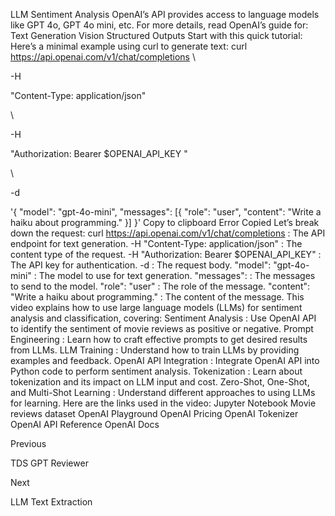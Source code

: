 LLM Sentiment Analysis
OpenAI’s API
 provides access to language models like GPT 4o, GPT 4o mini, etc.
For more details, read OpenAI’s guide for:
Text Generation
Vision
Structured Outputs
Start with this quick tutorial:
Here’s a minimal example using 
curl
 to generate text:
curl
 https://api.openai.com/v1/chat/completions 
\

  
-H
 
"Content-Type: application/json"
 
\

  
-H
 
"Authorization: Bearer 
$OPENAI_API_KEY
"
 
\

  
-d
 
'{
    "model": "gpt-4o-mini",
    "messages": [{ "role": "user", "content": "Write a haiku about programming." }]
  }'
Copy to clipboard
Error
Copied
Let’s break down the request:
curl https://api.openai.com/v1/chat/completions
: The API endpoint for text generation.
-H "Content-Type: application/json"
: The content type of the request.
-H "Authorization: Bearer $OPENAI_API_KEY"
: The API key for authentication.
-d
: The request body.
"model": "gpt-4o-mini"
: The model to use for text generation.
"messages":
: The messages to send to the model.
"role": "user"
: The role of the message.
"content": "Write a haiku about programming."
: The content of the message.
This video explains how to use large language models (LLMs) for sentiment analysis and classification, covering:
Sentiment Analysis
: Use OpenAI API to identify the sentiment of movie reviews as positive or negative.
Prompt Engineering
: Learn how to craft effective prompts to get desired results from LLMs.
LLM Training
: Understand how to train LLMs by providing examples and feedback.
OpenAI API Integration
: Integrate OpenAI API into Python code to perform sentiment analysis.
Tokenization
: Learn about tokenization and its impact on LLM input and cost.
Zero-Shot, One-Shot, and Multi-Shot Learning
: Understand different approaches to using LLMs for learning.
Here are the links used in the video:
Jupyter Notebook
Movie reviews dataset
OpenAI Playground
OpenAI Pricing
OpenAI Tokenizer
OpenAI API Reference
OpenAI Docs














Previous




TDS GPT Reviewer












Next










LLM Text Extraction





